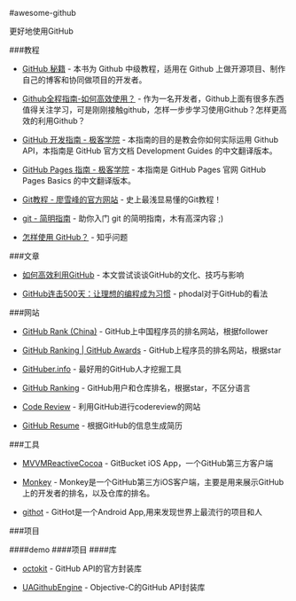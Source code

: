 #awesome-github

更好地使用GitHub

###教程

 * [GitHub 秘籍](https://github.com/tiimgreen/github-cheat-sheet/blob/master/README.zh-cn.md) - 本书为 Github 中级教程，适用在 Github 上做开源项目、制作自己的博客和协同做项目的开发者。

 * [Github全程指南-如何高效使用？](https://github.com/xirong/my-git/blob/master/how-to-use-github.md) - 作为一名开发者，Github上面有很多东西值得关注学习，可是刚刚接触github，怎样一步步学习使用Github？怎样更高效的利用Github？


 * [GitHub 开发指南 - 极客学院](http://wiki.jikexueyuan.com/project/github-developer-guides/) - 本指南的目的是教会你如何实际运用 Github API，本指南是 GitHub 官方文档 Development Guides 的中文翻译版本。


 * [GitHub Pages 指南 - 极客学院](http://wiki.jikexueyuan.com/project/github-pages-basics/) - 本指南是 GitHub Pages 官网 GitHub Pages Basics 的中文翻译版本。




 * [Git教程 - 廖雪峰的官方网站](http://www.liaoxuefeng.com/wiki/0013739516305929606dd18361248578c67b8067c8c017b000) - 史上最浅显易懂的Git教程！
 * [git - 简明指南](http://rogerdudler.github.io/git-guide/index.zh.html) - 助你入门 git 的简明指南，木有高深内容 ;)

  * [怎样使用 GitHub？](https://www.zhihu.com/question/20070065) - 知乎问题


	
###文章
 * [如何高效利用GitHub](http://www.yangzhiping.com/tech/github.html) - 本文尝试谈谈GitHub的文化、技巧与影响

 * [GitHub连击500天：让理想的编程成为习惯](https://www.phodal.com/blog/github-500-program-as-usual/) - phodal对于GitHub的看法

###网站
 * [GitHub Rank (China)](http://githubrank.com/) - GitHub上中国程序员的排名网站，根据follower
 
 * [GitHub Ranking | GitHub Awards](http://github-awards.com/) - GitHub上程序员的排名网站，根据star

 * [GitHuber.info](http://githuber.info/) - 最好用的GitHub人才挖掘工具
  
 * [GitHub Ranking](https://github-ranking.com/) - GitHub用户和仓库排名，根据star，不区分语言
    
 * [Code Review](http://reviewcode.cn/) - 利用GitHub进行codereview的网站
 
    
 * [GitHub Resume](http://resume.github.io/) - 根据GitHub的信息生成简历



###工具
 * [MVVMReactiveCocoa](https://github.com/leichunfeng/MVVMReactiveCocoa) - GitBucket iOS App，一个GitHub第三方客户端


 * [Monkey](https://github.com/coderyi/Monkey) - Monkey是一个GitHub第三方iOS客户端，主要是用来展示GitHub上的开发者的排名，以及仓库的排名。

 * [githot](https://github.com/andyiac/githot) - GitHot是一个Android App,用来发现世界上最流行的项目和人

###项目


####demo
####项目
####库
 * [octokit](https://github.com/octokit) - GitHub API的官方封装库
 
 * [UAGithubEngine](https://github.com/owainhunt/uagithubengine) - Objective-C的GitHub API封装库



